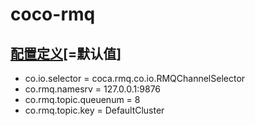 coco-rmq
======================



## [配置定义](src/main/java/coca/co/CoConst.java)[=默认值]
- co.io.selector = coca.rmq.co.io.RMQChannelSelector
- co.rmq.namesrv = 127.0.0.1:9876
- co.rmq.topic.queuenum = 8
- co.rmq.topic.key = DefaultCluster